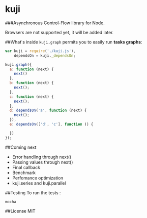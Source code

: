 kuji
====

###Asynchronous Control-Flow library for Node.

Browsers are not supported yet, it will be added later.


##What's inside
`kuji.graph` permits you to easily run __tasks graphs__:

``` javascript
var kuji = require('./kuji.js'),
    dependsOn = kuji._dependsOn;

kuji.graph({
  a: function (next) {
    next()
  },
  b: function (next) {
    next();
  },
  c: function (next) {  
    next();
  },
  d: dependsOn('a', function (next) {
    next();
  }),
  e: dependsOn(['d', 'c'], function () {

  })
});

```

##Coming next
- Error handling through next()
- Passing values through next()
- Final callback
- Benchmark
- Perfomance optimization
- kuji.series and kuji.parallel

##Testing
To run the tests :
```
mocha
```

##License
MIT
